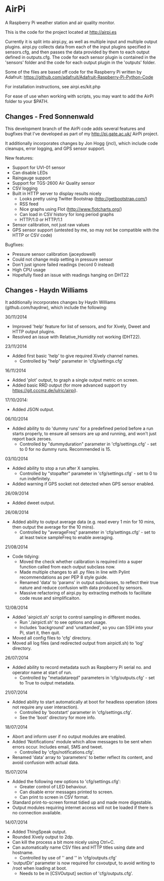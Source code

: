 AirPi
========

A Raspberry Pi weather station and air quality monitor.

This is the code for the project located at http://airpi.es

Currently it is split into airpi.py, as well as multiple input and multiple output plugins. airpi.py collects data from each of the input plugins specified in sensors.cfg, and then passes the data provided by them to each output defined in outputs.cfg. The code for each sensor plugin is contained in the 'sensors' folder and the code for each output plugin in the 'outputs' folder.

Some of the files are based off code for the Raspberry Pi written by Adafruit: https://github.com/adafruit/Adafruit-Raspberry-Pi-Python-Code

For installation instructions, see airpi.es/kit.php

For ease of use when working with scripts, you may want to add the AirPi folder to your $PATH.

Changes - Fred Sonnenwald
-------------------------
This development branch of the AirPi code adds several features and bugfixes that I've developed as part of my http://pi.gate.ac.uk/ AirPi project.

It additionally incorporates changes by Jon Hogg (jncl), which include code cleanups, error logging, and GPS sensor support.

New features:
* Support for UVI-01 sensor
* Can disable LEDs
* Raingauge support
* Support for TGS-2600 Air Quality sensor
* CSV logging
* Built in HTTP server to display results nicely
  * Looks pretty using Twitter Bootstrap (http://getbootstrap.com/)
  * RSS feed
  * Nice graphs using Flot (http://www.flotcharts.org/)
  * Can load in CSV history for long period graphs
  * HTTP/1.0 or HTTP/1.1
* Sensor calibration, not just raw values
* GPS sensor support (untested by me, so may not be compatible with the HTTP or CSV code)

Bugfixes:
* Pressure sensor calibration (jaceydowell)
* Could not change mslp setting in pressure sensor
* Don't just ignore failed readings (record 0 instead)
* High CPU usage
* Hopefully fixed an issue with readings hanging on DHT22


Changes - Haydn Williams
------------------------
It additionally incorporates changes by Haydn Williams (github.com/haydnw), which include the following:

30/11/2014
* Improved 'help' feature for list of sensors, and for Xively, Dweet and HTTP output plugins.
* Resolved an issue with Relative_Humidity not working (DHT22).

23/11/2014
* Added first basic 'help' to give required Xively channel names.
  * Controlled by "help" parameter in 'cfg/settings.cfg'

16/11/2014
* Added 'plot' output, to graph a single output metric on screen.
* Added basic RRD output (for more advanced support try https://git.cccmz.de/julric/airpi).

17/10/2014:
* Added JSON output.

06/10/2014
* Added ability to do 'dummy runs' for a predefined period before a run starts properly, to ensure all sensors are
  up and running, and won't just report back zeroes.
  * Controlled by "dummyduration" parameter in 'cfg/settings.cfg' - set to 0 for no dummy runs. Recommended is 15.

03/10/2014
* Added ability to stop a run after X samples.
  * Controlled by "stopafter" parameter in 'cfg/settings.cfg' - set to 0 to run indefinitely.
* Added warning if GPS socket not detected when GPS sensor enabled.

26/09/2014
* Added dweet output.

26/08/2014
* Added ability to output average data (e.g. read every 1 min for 10 mins, then output the average for the 10 mins).
  * Controlled by "averageFreq" parameter in 'cfg/settings.cfg' - set to at least twice sampleFreq to enable averaging.

21/08/2014
* Code tidying:
  * Moved the check whether calibration is required into a super function called from each output subclass now.
  * Made multiple changes to all .py files in line with Pylint recommendations as per PEP 8 style guide.
  * Renamed 'data' to 'params' in output subclasses, to reflect their true nature and reduce confusion with data produced by sensors.
  * Massive refactoring of airpi.py by extracting methods to facilitate code reuse and simplificaiton.

12/08/2014
* Added 'airpictl.sh' script to control sampling in different modes.
  * Run './airpictl.sh' to see options and usage.
  * Includes 'background' and 'unattanded', so you can SSH into your Pi, start it, then quit.
* Moved all config files to 'cfg' directory.
* Moved all log files (and redirected output from airpictl.sh) to 'log' directory.

26/07/2014
* Added ability to record metadata such as Raspberry Pi serial no. and operator name at start of run.
  * Controlled by "metadatareqd" parameters in 'cfg/outputs.cfg' - set to True to output metadata.

21/07/2014
* Added ability to start automatically at boot for headless operation (does not require any user interaction).
  * Controlled by 'bootstart' parameter in 'cfg/settings.cfg'.
  * See the 'boot' directory for more info.

18/07/2014
* Abort and inform user if no output modules are enabled.
* Added 'Notifications' module which allow messages to be sent when errors occur. Includes email, SMS and tweet.
  * Controlled by 'cfgs/notifications.cfg'.
* Renamed 'data' array to 'parameters' to better reflect its content, and avoid confusion with actual data.

15/07/2014
* Added the following new options to 'cfg/settings.cfg':
  * Greater control of LED behaviour.
  * Can disable error messages printed to screen.
  * Can print to screen in CSV format.
* Standard print-to-screen format tidied up and made more digestable.
* Output modules requiring internet access will not be loaded if there is no connection available.

14/07/2014
* Added ThingSpeak output.
* Rounded Xively output to 2dp.
* Can kill the process a bit more nicely using Ctrl+C.
* Can automatically name CSV files and HTTP titles using date and hostname.
  * Controlled by use of '<date>' and '<hostname>' in 'cfg/outputs.cfg'
* 'outputDir' parameter is now required for csvoutput, to avoid writing to /root when loading at boot.
  * Needs to be in [CSVOutput] section of 'cfg/outputs.cfg'.